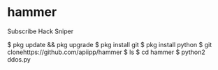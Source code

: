 # hammer
Subscribe Hack Sniper

$ pkg update && pkg upgrade
$ pkg install git
$ pkg install python
$ git clonehttps://github.com/apiipp/hammer 
$ ls
$ cd hammer
$ python2 ddos.py
